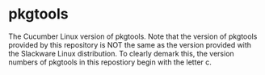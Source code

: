 # pkgtools
The Cucumber Linux version of pkgtools. Note that the version of pkgtools
provided by this repository is NOT the same as the version provided with the
Slackware Linux distribution. To clearly demark this, the version numbers of
pkgtools in this repostiory begin with the letter c.
